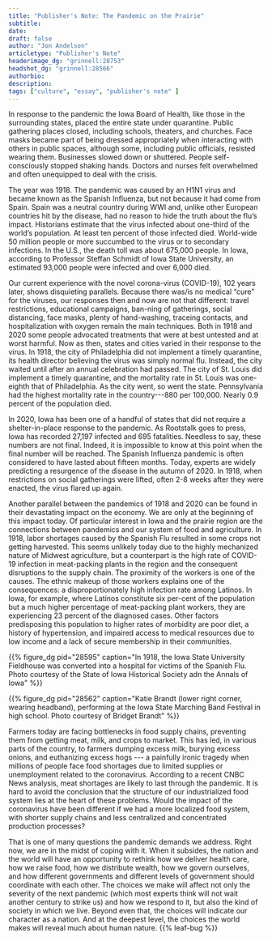 ```yaml
---
title: "Publisher's Note: The Pandemic on the Prairie"
subtitle:
date:
draft: false
author: "Jon Andelson"
articletype: "Publisher's Note"
headerimage_dg: "grinnell:28753"
headshot_dg: "grinnell:28566"
authorbio:
description:
tags: ["culture", "essay", "publisher's note" ]
---
```

In response to the pandemic the Iowa Board of Health, like those in the surrounding states, placed the entire state under quarantine. Public gathering places closed, including schools, theaters, and churches. Face masks became part of being dressed appropriately when interacting with others in public spaces, although some, including public officials, resisted wearing them. Businesses slowed down or shuttered. People self-consciously stopped shaking hands. Doctors and nurses felt overwhelmed and often unequipped to deal with the crisis.  

The year was 1918. The pandemic was caused by an H1N1 virus and became known as the Spanish Influenza, but not because it had come from Spain. Spain was a neutral country during WWI and, unlike other European countries hit by the disease, had no reason to hide the truth about the flu’s impact. Historians estimate that the virus infected about one-third of the world’s population. At least ten percent of those infected died. World-wide 50 million people or more succumbed to the virus or to secondary infections. In the U.S., the death toll was about 675,000 people. In Iowa, according to Professor Steffan Schmidt of Iowa State University, an estimated 93,000 people were infected and over 6,000 died.  

Our current experience with the novel corona-virus (COVID-19), 102 years later, shows disquieting parallels. Because there was/is no medical “cure” for the viruses, our responses then and now are not that different: travel restrictions, educational campaigns, ban-ning of gatherings, social distancing, face masks, plenty of hand-washing, traceing contacts, and hospitalization with oxygen remain the main techniques. Both in 1918 and 2020 some people advocated treatments that were at best untested and at worst harmful. Now as then, states and cities varied in their response to the virus. In 1918, the city of Philadelphia did not implement a timely quarantine, its health director believing the virus was simply normal flu. Instead, the city waited until after an annual celebration had passed. The city of St. Louis did implement a timely quarantine, and the mortality rate in St. Louis was one-eighth that of Philadelphia. As the city went, so went the state. Pennsylvania had the highest mortality rate in the country---880 per 100,000. Nearly 0.9 percent of the population died.  

In 2020, Iowa has been one of a handful of states that did not require a shelter-in-place response to the pandemic. As Rootstalk goes to press, Iowa has recorded 27,197 infected and 695 fatalities. Needless to say, these numbers are not final. Indeed, it is impossible to know at this point when the final number will be reached. The Spanish Influenza pandemic is often considered to have lasted about fifteen months. Today, experts are widely predicting a resurgence of the disease in the autumn of 2020. In 1918, when restrictions on social gatherings were lifted, often 2-8 weeks after they were enacted, the virus flared up again.  

Another parallel between the pandemics of 1918 and 2020 can be found in their devastating impact on the economy. We are only at the beginning of this impact today. Of particular interest in Iowa and the prairie region are the connections between pandemics and our system of food and agriculture. In 1918, labor shortages caused by the Spanish Flu resulted in some crops not getting harvested. This seems unlikely today due to the highly mechanized nature of Midwest agriculture, but a counterpart is the high rate of COVID-19 infection in meat-packing plants in the region and the consequent disruptions to the supply chain. The proximity of the workers is one of the causes. The ethnic makeup of those workers explains one of the consequences: a disproportionately high infection rate among Latinos. In Iowa, for example, where Latinos constitute six per-cent of the population but a much higher percentage of meat-packing plant workers, they are experiencing 23 percent of the diagnosed cases. Other factors predisposing this population to higher rates of morbidity are poor diet, a history of hypertension, and impaired access to medical resources due to low income and a lack of secure membership in their communities.  

 {{% figure_dg pid="28595" caption="In 1918, the Iowa State University Fieldhouse was converted into a hospital for victims of the Spanish Flu. Photo courtesy of the State of Iowa Historical Society adn the Annals of Iowa" %}}

 {{% figure_dg pid="28562" caption="Katie Brandt (lower right corner, wearing headband), performing at the Iowa State Marching Band Festival in high school. Photo courtesy of Bridget Brandt" %}}

Farmers today are facing bottlenecks in food supply chains, preventing them from getting meat, milk, and crops to market. This has led, in various parts of the country, to farmers dumping excess milk, burying excess onions, and euthanizing excess hogs --- a painfully ironic tragedy when millions of people face food shortages due to limited supplies or unemployment related to the coronavirus. According to a recent CNBC News analysis, meat shortages are likely to last through the pandemic. It is hard to avoid the conclusion that the structure of our industrialized food system lies at the heart of these problems. Would the impact of the coronavirus have been different if we had a more localized food system, with shorter supply chains and less centralized and concentrated production processes?  

That is one of many questions the pandemic demands we address. Right now, we are in the midst of coping with it. When it subsides, the nation and the world will have an opportunity to rethink how we deliver health care, how we raise food, how we distribute wealth, how we govern ourselves, and how different governments and different levels of government should coordinate with each other. The choices we make will affect not only the severity of the next pandemic (which most experts think will not wait another century to strike us) and how we respond to it, but also the kind of society in which we live. Beyond even that, the choices will indicate our character as a nation. And at the deepest level, the choices the world makes will reveal much about human nature. {{% leaf-bug %}}
